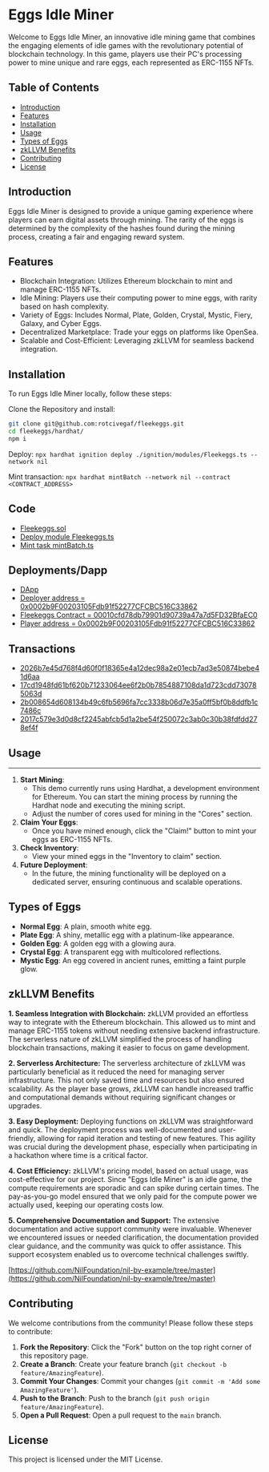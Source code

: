 # Eggs Idle Miner

Welcome to Eggs Idle Miner, an innovative idle mining game that combines the engaging elements of idle games with the revolutionary potential of blockchain technology. In this game, players use their PC's processing power to mine unique and rare eggs, each represented as ERC-1155 NFTs.

## Table of Contents

- [Introduction](#introduction)
- [Features](#features)
- [Installation](#installation)
- [Usage](#usage)
- [Types of Eggs](#types-of-eggs)
- [zkLLVM Benefits](#zkllvm-benefits)
- [Contributing](#contributing)
- [License](#license)

## Introduction

Eggs Idle Miner is designed to provide a unique gaming experience where players can earn digital assets through mining. The rarity of the eggs is determined by the complexity of the hashes found during the mining process, creating a fair and engaging reward system.

## Features

- Blockchain Integration: Utilizes Ethereum blockchain to mint and manage ERC-1155 NFTs.
- Idle Mining: Players use their computing power to mine eggs, with rarity based on hash complexity.
- Variety of Eggs: Includes Normal, Plate, Golden, Crystal, Mystic, Fiery, Galaxy, and Cyber Eggs.
- Decentralized Marketplace: Trade your eggs on platforms like OpenSea.
- Scalable and Cost-Efficient: Leveraging zkLLVM for seamless backend integration.

## Installation

To run Eggs Idle Miner locally, follow these steps:

Clone the Repository and install:
```bash
git clone git@github.com:rotcivegaf/fleekeggs.git
cd fleekeggs/hardhat/
npm i
```

Deploy: `npx hardhat ignition deploy ./ignition/modules/Fleekeggs.ts --network nil`

Mint transaction: `npx hardhat mintBatch --network nil --contract <CONTRACT_ADDRESS>`

## Code

- [Fleekeggs.sol](https://github.com/rotcivegaf/fleekeggs/blob/master/hardhat/contracts/Fleekeggs.sol)
- [Deploy module Fleekeggs.ts](https://github.com/rotcivegaf/fleekeggs/blob/master/hardhat/ignition/modules/Fleekeggs.ts)
- [Mint task mintBatch.ts](https://github.com/rotcivegaf/fleekeggs/blob/master/hardhat/tasks/mintBatch.ts)

## Deployments/Dapp

- [DApp](https://crooked-car-straight.on-fleek.app/)
- [Deployer address = 0x0002b9F00203105Fdb91f52277CFCBC516C33862](https://explore.nil.foundation/address/0002b9F00203105Fdb91f52277CFCBC516C33862)
- [Fleekeggs Contract = 00010cfd78db79901d90739a47a7d5FD32BfaEC0](https://explore.nil.foundation/address/00010cfd78db79901d90739a47a7d5FD32BfaEC0/messages)
- [Player address = 0x0002b9F00203105Fdb91f52277CFCBC516C33862](https://explore.nil.foundation/address/0002b9F00203105Fdb91f52277CFCBC516C33862)

## Transactions

- [2026b7e45d768f4d60f0f18365e4a12dec98a2e01ecb7ad3e50874bebe41d6aa](https://explore.nil.foundation/tx/2026b7e45d768f4d60f0f18365e4a12dec98a2e01ecb7ad3e50874bebe41d6aa)
- [17cd1948fd61bf620b71233064ee6f2b0b7854887108da1d723cdd730785063d](https://explore.nil.foundation/tx/17cd1948fd61bf620b71233064ee6f2b0b7854887108da1d723cdd730785063d)
- [2b008654d608134b49c6fb5696fa7cc3338b06d7e35a0ff5bf0b8ddfb1c7486c](https://explore.nil.foundation/tx/2b008654d608134b49c6fb5696fa7cc3338b06d7e35a0ff5bf0b8ddfb1c7486c)
- [2017c579e3d0d8cf2245abfcb5d1a2be54f250072c3ab0c30b38fdfdd278ef4f](https://explore.nil.foundation/tx/2017c579e3d0d8cf2245abfcb5d1a2be54f250072c3ab0c30b38fdfdd278ef4f)

## Usage
-----

1.  **Start Mining**:
    -   This demo currently runs using Hardhat, a development environment for Ethereum. You can start the mining process by running the Hardhat node and executing the mining script.
    -   Adjust the number of cores used for mining in the "Cores" section.
2.  **Claim Your Eggs**:
    -   Once you have mined enough, click the "Claim!" button to mint your eggs as ERC-1155 NFTs.
3.  **Check Inventory**:
    -   View your mined eggs in the "Inventory to claim" section.
4.  **Future Deployment**:
    -   In the future, the mining functionality will be deployed on a dedicated server, ensuring continuous and scalable operations.

Types of Eggs
-------------

-   **Normal Egg**: A plain, smooth white egg.
-   **Plate Egg**: A shiny, metallic egg with a platinum-like appearance.
-   **Golden Egg**: A golden egg with a glowing aura.
-   **Crystal Egg**: A transparent egg with multicolored reflections.
-   **Mystic Egg**: An egg covered in ancient runes, emitting a faint purple glow.

zkLLVM Benefits
---------------

**1\. Seamless Integration with Blockchain:** zkLLVM provided an effortless way to integrate with the Ethereum blockchain. This allowed us to mint and manage ERC-1155 tokens without needing extensive backend infrastructure. The serverless nature of zkLLVM simplified the process of handling blockchain transactions, making it easier to focus on game development.

**2\. Serverless Architecture:** The serverless architecture of zkLLVM was particularly beneficial as it reduced the need for managing server infrastructure. This not only saved time and resources but also ensured scalability. As the player base grows, zkLLVM can handle increased traffic and computational demands without requiring significant changes or upgrades.

**3\. Easy Deployment:** Deploying functions on zkLLVM was straightforward and quick. The deployment process was well-documented and user-friendly, allowing for rapid iteration and testing of new features. This agility was crucial during the development phase, especially when participating in a hackathon where time is a critical factor.

**4\. Cost Efficiency:** zkLLVM's pricing model, based on actual usage, was cost-effective for our project. Since "Eggs Idle Miner" is an idle game, the compute requirements are sporadic and can spike during certain times. The pay-as-you-go model ensured that we only paid for the compute power we actually used, keeping our operating costs low.

**5\. Comprehensive Documentation and Support:** The extensive documentation and active support community were invaluable. Whenever we encountered issues or needed clarification, the documentation provided clear guidance, and the community was quick to offer assistance. This support ecosystem enabled us to overcome technical challenges swiftly.

[https://github.com/NilFoundation/nil-by-example/tree/master](https://github.com/NilFoundation/nil-by-example/tree/master)

Contributing
------------

We welcome contributions from the community! Please follow these steps to contribute:

1.  **Fork the Repository**: Click the "Fork" button on the top right corner of this repository page.
2.  **Create a Branch**: Create your feature branch (`git checkout -b feature/AmazingFeature`).
3.  **Commit Your Changes**: Commit your changes (`git commit -m 'Add some AmazingFeature'`).
4.  **Push to the Branch**: Push to the branch (`git push origin feature/AmazingFeature`).
5.  **Open a Pull Request**: Open a pull request to the `main` branch.

License
-------

This project is licensed under the MIT License.
